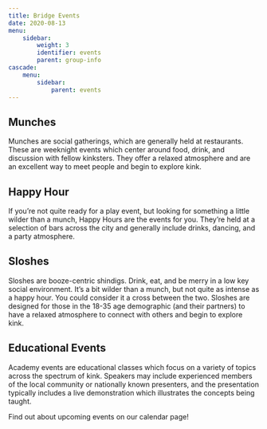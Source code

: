 ```yaml
---
title: Bridge Events
date: 2020-08-13
menu:
    sidebar:
        weight: 3
        identifier: events
        parent: group-info
cascade:
    menu:
        sidebar:
            parent: events
---
```


<h2>Munches</h2>

Munches are social gatherings, which are generally held at restaurants. These are weeknight events which center around food, drink, and discussion with fellow kinksters. They offer a relaxed atmosphere and are an excellent way to meet people and begin to explore kink.

<h2>Happy Hour</h2>

If you’re not quite ready for a play event, but looking for something a little wilder than a munch, Happy Hours are the events for you. They’re held at a selection of bars across the city and generally include drinks, dancing, and a party atmosphere.

<h2>Sloshes</h2>

Sloshes are booze-centric shindigs. Drink, eat, and be merry in a low key social environment. It’s a bit wilder than a munch, but not quite as intense as a happy hour. You could consider it a cross between the two. Sloshes are designed for those in the 18-35 age demographic (and their partners) to have a relaxed atmosphere to connect with others and begin to explore kink.

<h2>Educational Events</h2>

Academy events are educational classes which focus on a variety of topics across the spectrum of kink. Speakers may include experienced members of the local community or nationally known presenters, and the presentation typically includes a live demonstration which illustrates the concepts being taught.

Find out about upcoming events on our calendar page!
